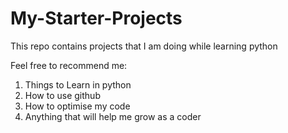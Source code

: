 # My-Starter-Projects

This repo contains projects that I am doing while learning python

Feel free to recommend me:
1. Things to Learn in python
2. How to use github
3. How to optimise my code
4. Anything that will help me grow as a coder
